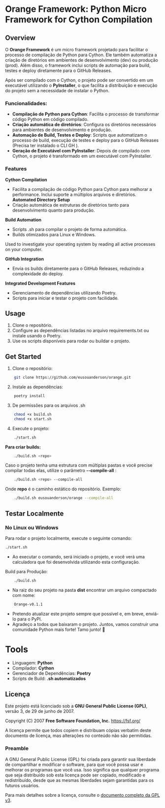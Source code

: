 # Orange Framework: Python Micro Framework for Cython Compilation

## Overview

O **Orange Framework** é um micro framework projetado para facilitar o processo de compilação de Python para Cython. Ele também automatiza a criação de diretórios em ambientes de desenvolvimento (dev) ou produção (prod). Além disso, o framework inclui scripts de automação para build, testes e deploy diretamente para o GitHub Releases.

Após ser compilado com o Cython, o projeto pode ser convertido em um executável utilizando o **PyInstaller**, o que facilita a distribuição e execução do projeto sem a necessidade de instalar o Python.

### Funcionalidades:

- **Compilação de Python para Cython**: Facilita o processo de transformar código Python em código compilado.
- **Criação automática de diretórios**: Configura os diretórios necessários para ambientes de desenvolvimento e produção.
- **Automação de Build, Testes e Deploy**: Scripts que automatizam o processo de build, execução de testes e deploy para o GitHub Releases (Precisa ter instalado o CLI GH ).
- **Geração de Executável com PyInstaller**: Depois de compilado com Cython, o projeto é transformado em um executável com PyInstaller.


### Features
**Cython Compilation**
- Facilita a compilação de código Python para Cython para melhorar a performance.
Inclui suporte a múltiplos arquivos e diretórios.
**Automated Directory Setup**
- Criação automática de estruturas de diretórios tanto para desenvolvimento quanto para produção.

**Build Automation**
- Scripts .sh para compilar o projeto de forma automática.
- Builds otimizados para Linux e Windows.

Used to investigate your operating system by reading all active processes on your computer.

**GitHub Integration**
- Envia os builds diretamente para o GitHub Releases, reduzindo a complexidade do deploy.

**Integrated Development Features**
- Gerenciamento de dependências utilizando Poetry.
- Scripts para iniciar e testar o projeto com facilidade.


## Usage
1. Clone o repositório.
2. Configure as dependências listadas no arquivo requirements.txt ou instale usando o Poetry.
3. Use os scripts disponíveis para rodar ou buildar o projeto.

## Get Started
1. Clone o repositório:

```bash
    git clone https://github.com/eusouanderson/orange.git
```

2. Instale as dependências:

```bash
    poetry install
```

3. De permissões para os arquivos .sh
```bash
    chmod +x build.sh
    chmod +x start.sh

```

4. Execute o projeto:

```bash
    ./start.sh
```

**Para criar builds:**

```bash
    ./build.sh <repo>
```
Caso o projeto tenha uma estrutura com múltiplas pastas e você precise compilar todas elas, utilize o parâmetro **--compile-all** :

```bash
    ./build.sh <repo> --compile-all
```

Onde **repo** é o caminho estático do repositório. Exemplo:

```bash
    ./build.sh eusouanderson/orange --compile-all 
```


## Testar Localmente

### No Linux ou Windows

Para rodar o projeto localmente, execute o seguinte comando:

```bash
./start.sh
```

- Ao executar o comando, será iniciado o projeto, e você verá uma calculadora que foi desenvolvida utilizando esta configuração.

Build para Produção:
```bash
    ./build.sh
```
- Na raiz do seu projeto na pasta **dist** encontrar um arquivo compactado com nome:
```bash
    Orange-v0.1.1
```

- Pretendo atualizar este projeto sempre que possível e, em breve, enviá-lo para o PyPI.
- Agradeço a todos que baixaram o projeto. Juntos, vamos construir uma comunidade Python mais forte! Tamo junto! 🚀


# Tools
- Linguagem: **Python**
- Compilador: **Cython**
- Gerenciador de Dependências: **Poetry**
- Scripts de Build: **.sh automatizados**

## Licença

Este projeto está licenciado sob a **GNU General Public License (GPL)**, versão 3, de 29 de junho de 2007.

Copyright (C) 2007 **Free Software Foundation, Inc.** <https://fsf.org/>

A licença permite que todos copiem e distribuam cópias verbatim deste documento de licença, mas alterações no conteúdo não são permitidas.

### Preamble

A GNU General Public License (GPL) foi criada para garantir sua liberdade de compartilhar e modificar o software, para que você possa usar e melhorar os programas que você usa. Isso significa que qualquer programa que seja distribuído sob esta licença pode ser copiado, modificado e redistribuído, desde que as mesmas liberdades sejam garantidas para os futuros usuários.

Para mais detalhes sobre a licença, consulte o [documento completo da GPL v3](https://www.gnu.org/licenses/gpl-3.0.html).
